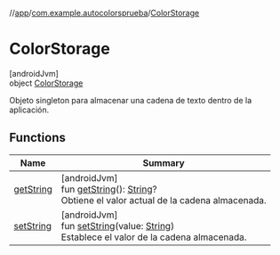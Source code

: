 //[app](../../../index.md)/[com.example.autocolorsprueba](../index.md)/[ColorStorage](index.md)

# ColorStorage

[androidJvm]\
object [ColorStorage](index.md)

Objeto singleton para almacenar una cadena de texto dentro de la aplicación.

## Functions

| Name | Summary |
|---|---|
| [getString](get-string.md) | [androidJvm]<br>fun [getString](get-string.md)(): [String](https://kotlinlang.org/api/latest/jvm/stdlib/kotlin/-string/index.html)?<br>Obtiene el valor actual de la cadena almacenada. |
| [setString](set-string.md) | [androidJvm]<br>fun [setString](set-string.md)(value: [String](https://kotlinlang.org/api/latest/jvm/stdlib/kotlin/-string/index.html))<br>Establece el valor de la cadena almacenada. |
